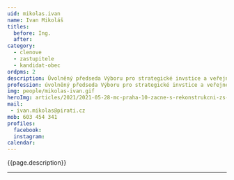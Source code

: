 ```yaml
---
uid: mikolas.ivan
name: Ivan Mikoláš
titles:
  before: Ing.
  after:
category:
  - clenove
  - zastupitele    
  - kandidat-obec 
ordpms: 2
description: Úvolněný předseda Výboru pro strategické invstice a veřejné zakázky 
profession: úvolněný předseda Výboru pro strategické invstice a veřejné zakázky 
img: people/mikolas-ivan.gif
heroImg: articles/2021/2021-05-28-mc-praha-10-zacne-s-rekonstrukcni-zs-v-olsinach.jpg
mail:
 - ivan.mikolas@pirati.cz
mob: 603 454 341
profiles:
  facebook: 
  instagram: 
calendar: 
---
```


{{page.description}}



---
